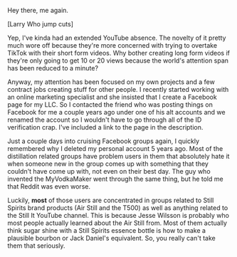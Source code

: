 Hey there, me again.

\[Larry Who jump cuts\]

Yep, I've kinda had an extended YouTube absence. The novelty of it pretty much wore off because they're more concerned with trying to overtake TikTok with their short form videos. Why bother creating long form videos if they're only going to get 10 or 20 views because the world's attention span has been reduced to a minute?

Anyway, my attention has been focused on my own projects and a few contract jobs creating stuff for other people. I recently started working with an online marketing specialist and she insisted that I create a Facebook page for my LLC. So I contacted the friend who was posting things on Facebook for me a couple years ago under one of his alt accounts and we renamed the account so I wouldn't have to go through all of the ID verification crap. I've included a link to the page in the description.

Just a couple days into cruising Facebook groups again, I quickly remembered why I deleted my personal account 5 years ago. Most of the distillation related groups have problem users in them that absolutely hate it when someone new in the group comes up with something that they couldn't have come up with, not even on their best day. The guy who invented the MyVodkaMaker went through the same thing, but he told me that Reddit was even worse.

Luckily, **most** of those users are concentrated in groups related to Still Spirits brand products (Air Still and the T500) as well as anything related to the Still It YouTube channel. This is because Jesse Wilsson is probably who most people actually learned about the Air Still from. Most of them actually think sugar shine with a Still Spirits essence bottle is how to make  a plausible bourbon or Jack Daniel's equivalent. So, you really can't take them that seriously.